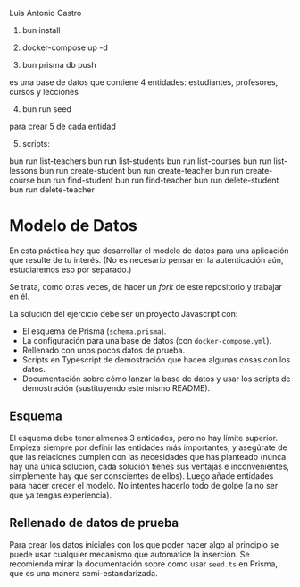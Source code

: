Luis Antonio Castro

1. bun install

2. docker-compose up -d

3. bun prisma db push

es una base de datos que contiene 4 entidades: estudiantes, profesores, cursos y lecciones

4. bun run seed

para crear 5 de cada entidad

5. scripts:

bun run list-teachers
bun run list-students
bun run list-courses
bun run list-lessons
bun run create-student <name> <email>
bun run create-teacher <name> <email>
bun run create-course <name> <teacherId> <userId>
bun run find-student <email>
bun run find-teacher <email>
bun run delete-student <email>
bun run delete-teacher <email>

# Modelo de Datos

En esta práctica hay que desarrollar el modelo de datos para una aplicación que resulte de tu interés. (No es necesario pensar en la autenticación aún, estudiaremos eso por separado.)

Se trata, como otras veces, de hacer un _fork_ de este repositorio y trabajar en él.

La solución del ejercicio debe ser un proyecto Javascript con:

- El esquema de Prisma (`schema.prisma`).
- La configuración para una base de datos (con `docker-compose.yml`).
- Rellenado con unos pocos datos de prueba.
- Scripts en Typescript de demostración que hacen algunas cosas con los datos.
- Documentación sobre cómo lanzar la base de datos y usar los scripts de demostración (sustituyendo este mismo README).

## Esquema

El esquema debe tener almenos 3 entidades, pero no hay límite superior. Empieza siempre por definir las entidades más importantes, y asegúrate de que las relaciones cumplen con las necesidades que has planteado (nunca hay una única solución, cada solución tienes sus ventajas e inconvenientes, simplemente hay que ser conscientes de ellos). Luego añade entidades para hacer crecer el modelo. No intentes hacerlo todo de golpe (a no ser que ya tengas experiencia).

## Rellenado de datos de prueba

Para crear los datos iniciales con los que poder hacer algo al principio se puede usar cualquier mecanismo que automatice la inserción. Se recomienda mirar la documentación sobre como usar `seed.ts` en Prisma, que es una manera semi-estandarizada.
